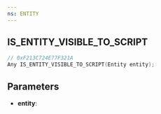 ```yaml
---
ns: ENTITY
---
```

## IS_ENTITY_VISIBLE_TO_SCRIPT

```c
// 0xF213C724E77F321A
Any IS_ENTITY_VISIBLE_TO_SCRIPT(Entity entity);
```

## Parameters
* **entity**:
